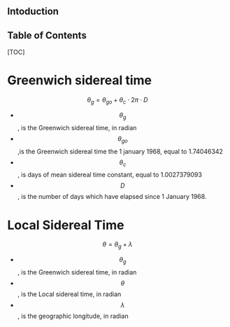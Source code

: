 Intoduction
---------------



Table of Contents
---------------

[TOC]

# Greenwich sidereal time

$$ \theta_{g} = \theta_{go} +  \theta_{c} \cdot 2 \pi \cdot D$$

* $$\theta_{g}$$, is the Greenwich sidereal time, in radian
* $$\theta_{go}$$,is the Greenwich sidereal time the 1 january 1968, equal to 1.74046342 
* $$\theta_{c}$$, is days of mean sidereal time constant, equal to 1.0027379093
* $$D$$, is the number of days which have elapsed since 1 January 1968.

# Local Sidereal Time 

$$ \theta = \theta_{g} +  \lambda $$

* $$\theta_{g}$$, is the Greenwich sidereal time, in radian
* $$\theta$$, is the Local sidereal time, in radian
* $$\lambda $$, is the geographic longitude, in radian

